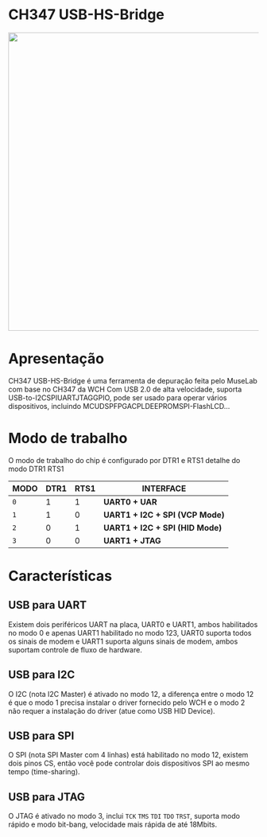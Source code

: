 # CH347 USB-HS-Bridge

<p><img alt="" src="https://raw.githubusercontent.com/YTEC-info/CH347-Softwares/main/Datasheet%20%26%20Manual/USB-HS-Bridge/Ch347-1.jpg" style="float:center; height:600px; width:600px" /></p>




# Apresentação 
CH347 USB-HS-Bridge é uma ferramenta de depuração feita pelo MuseLab com base no CH347 da WCH Com USB 2.0 de alta velocidade, suporta USB-to-I2CSPIUARTJTAGGPIO, pode ser usado para operar vários dispositivos, incluindo MCUDSPFPGACPLDEEPROMSPI-FlashLCD...


# Modo de trabalho
O modo de trabalho do chip é configurado por DTR1 e RTS1 detalhe do modo DTR1 RTS1

| MODO| DTR1 | RTS1 | INTERFACE
|---|---|---|---|
| `0` | 1 | 1 | **UART0 + UAR** |
| `1` | 1 | 0 | **UART1 + I2C + SPI (VCP Mode)** |
| `2` | 0 | 1 | **UART1 + I2C + SPI (HID Mode)** |
| `3` | 0 | 0 | **UART1 + JTAG** |  


# Características
## USB para UART
Existem dois periféricos UART na placa, UART0 e UART1, ambos habilitados no modo 0 e apenas UART1 habilitado no modo 123, UART0 suporta todos os sinais de modem e UART1 suporta alguns sinais de modem, ambos suportam controle de fluxo de hardware.


## USB para I2C
O I2C (nota I2C Master) é ativado no modo 12, a diferença entre o modo 12 é que o modo 1 precisa instalar o driver fornecido pelo WCH e o modo 2 não requer a instalação do driver (atue como USB HID Device).

## USB para SPI
O SPI (nota SPI Master com 4 linhas) está habilitado no modo 12, existem dois pinos CS, então você pode controlar dois dispositivos SPI ao mesmo tempo (time-sharing).

## USB para JTAG
O JTAG é ativado no modo 3, inclui `TCK` `TMS` `TDI` `TDO` `TRST`, suporta modo rápido e modo bit-bang, velocidade mais rápida de até 18Mbits.
